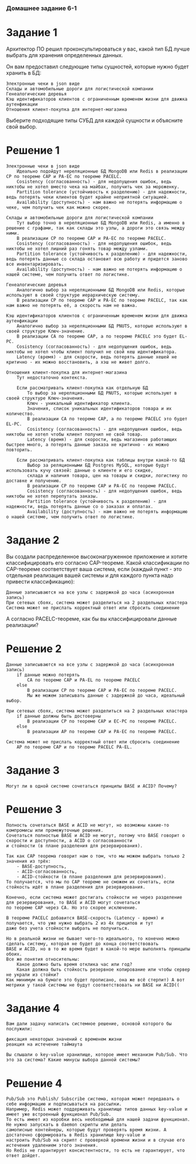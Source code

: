 ### Домашнее задание 6-1

# Задание 1
    
Архитектор ПО решил проконсультироваться у вас, какой тип БД лучше выбрать для хранения определенных данных.

Он вам предоставил следующие типы сущностей, которые нужно будет хранить в БД:

    Электронные чеки в json виде
    Склады и автомобильные дороги для логистической компании
    Генеалогические деревья
    Кэш идентификаторов клиентов с ограниченным временем жизни для движка аутенфикации
    Отношения клиент-покупка для интернет-магазина

Выберите подходящие типы СУБД для каждой сущности и объясните свой выбор.

# Решение 1
    
    Электронные чеки в json виде
        Идеально подойдут нереляционные БД MongoDB или Redis в реализации CP по теореме CAP и PA-EC по теореме PACELC.
        Cosistency (согласованность) - для недопущения ошибок, ведь никтобы не хотел вместо чека на майбах, получить чек за мороженку.
        Partition tolerance (устойчивость к разделению) - для надежности, ведь потерять чеки клиентов будет крайне неприятной ситуацией.
        Availability (доступность) - нам важно не потерять информацию о чеке, чем получить чек как можно скорее.

    Склады и автомобильные дороги для логистической компании
        Тут выбор точно в нереляционные БД MongoDB или Redis, а именно в решение с графами, так как склады это узлы, а дороги это связь между ними.
        В реализации CP по теореме CAP и PA-EC по теореме PACELC.
        Cosistency (согласованность) - для недопущения ошибок, ведь никтобы не хотел лишний раз гонять товар между узлами.
        Partition tolerance (устойчивость к разделению) - для надежности, ведь потерять данные со склада остановит всю работу и придется заново все инвентаризировать.
        Availability (доступность) - нам важно не потерять информацию о нашей системе, чем получить ответ по логистике.

    Генеалогические деревья
        Аналогично выбор за нереляционными БД MongoDB или Redis, которые используют в своей структуре иерархическую систему.
        В реализации CP по теореме CAP и PA-EC по теореме PACELC, так как нам важно не потерять её, а скорость нам не важна.

    Кэш идентификаторов клиентов с ограниченным временем жизни для движка аутенфикации
        Аналогично выбор за нереляционными БД PNUTS, которые используют в своей структуре Ключ-значение.
        В реализации CA по теореме CAP, а по теореме PACELC это будет EL-PC.
        Cosistency (согласованность) - для недопущения ошибок, ведь никтобы не хотел чтобы клиент получил не свой кеш идентификатора.
        Latency (время) - для скорости, ведь потерять данные хешей не критично - их можно восстановить, а хэш не живет долго.

    Отношения клиент-покупка для интернет-магазина
        Тут недостаточно контекста.

        Если рассматривать клиент-покупка как отдельную БД
            То выбор за нереляционными БД PNUTS, которые используют в своей структуре Ключ-значения. 
            Ключ - уникальный идентификатор клиента.
            Значения, список уникальных идентификаторов товара и их количество.
            В реализации CA по теореме CAP, а по теореме PACELC это будет EL-PC.
            Cosistency (согласованность) - для недопущения ошибок, ведь никтобы не хотел чтобы клиент получил не свой товар.
            Latency (время) - для скорости, ведь магазинов работающих быстрее много, а потерять данные заказа не критично - их можно повторить.

        Если рассматривать клиент-покупка как таблицы внутри какой-то БД
            Выбор за реляционными БД Postgres MySQL, которые будут использовать кучу связей: данные о клиенте и его скидке, 
            склада и наличия товара, цен на товары и скидки, логистику по доставке и получению.
            В реализации CP по теореме CAP и PA-EC по теореме PACELC.
            Cosistency (согласованность) - для недопущения ошибок, ведь никтобы не хотел перепутать заказы.
            Partition tolerance (устойчивость к разделению) - для надежности, ведь потерять данные со о заказах и оплатах.
            Availability (доступность) - нам важно не потерять информацию о нашей системе, чем получить ответ по логистике.

# Задание 2

Вы создали распределенное высоконагруженное приложение и хотите классифицировать его согласно CAP-теореме. Какой классификации по CAP-теореме соответствует ваша система, если (каждый пункт - это отдельная реализация вашей системы и для каждого пункта надо привести классификацию):

    Данные записываются на все узлы с задержкой до часа (асинхронная запись)
    При сетевых сбоях, система может разделиться на 2 раздельных кластера
    Система может не прислать корректный ответ или сбросить соединение

А согласно PACELC-теореме, как бы вы классифицировали данные реализации?

# Решение 2

    Данные записываются на все узлы с задержкой до часа (асинхронная запись)
        if данные можно потерять
            CA по теореме CAP и PA-EL по теореме PACELC
        else
            В реализации CP по теореме CAP и PA-EC по теореме PACELC.
            Мы же можем записывать данные с задержкой до часа, идеальный выбор.

    При сетевых сбоях, система может разделиться на 2 раздельных кластера
        if данные должны быть достоверны
            В реализации CP по теореме CAP и EC-PC по теореме PACELC.
        else
            В реализации AP по теореме CAP и PA-EC по теореме PACELC. 

    Система может не прислать корректный ответ или сбросить соединение
        AP по теореме CAP и по теореме PACELC PA-EL.

# Задание 3

    Могут ли в одной системе сочетаться принципы BASE и ACID? Почему?

# Решение 3

    Полность сочетаться BASE и ACID не могут, но возможны какие-то компромисы или промежуточные решения.
    Сочетаться полностью BASE и ACID не могут, потому что BASE говорит о скорости и доступности, а ACID о согласованности 
    и стойкости (в плане разделения для резервирования).

    Так как CAP теорема говорит нам о том, что мы можем выбрать только 2 значения из трёх:
        - BASE-доступность,
        - ACID-согласованность,
        - ACID-стойкости (в плане разделения для резервирования).
    То получается, что мы по CAP теореме не сможем их сочетать, если стойкость идёт в плане разделения для резервирования.

    Конечно, если система может достигать стойкости не через разделение для резервирования, то BASE и ACID могут сочетаться 
    по теореме CAP через CA. Но это скорее исключение.

    В теореме PACELC добавится BASE-скорость (Latency - время) и получается, что уже нужно выбрать 2 из 4х приципов и тут 
    даже без учета стойкости выбрать не получиться.

    Но в реальной жизни не бывает чего-то идеального, то конечно можно сделать систему, которая не будет до конца соответствовать 
    BASE и ACID, но в то же время будет в какой-то мере выполнять принцыпы обоих.
    Все же понятия относительны:
        Какое должно быть время отклика час или год?
        Какая должна быть стойкость резервное копирование или чтобы сервер не украли из стойки?
    Как минимум на бумаге это будет прописано, она же всё стерпит) А вот метрики у такой системы не будут соответствовать ни BASE ни ACID((

# Задание 4

    Вам дали задачу написать системное решение, основой которого бы послужили:

    фиксация некоторых значений с временем жизни
    реакция на истечение таймаута

    Вы слышали о key-value хранилище, которое имеет механизм Pub/Sub. Что это за система? Какие минусы выбора данной системы?

# Решение 4

    Pub/Sub это Publish/ Subscribe система, которая может передавать о себе информацию и подписываться на рассылки. 
    Например, Redis может поддерживать хранилище типов данных key-value и имеет уже встроенный функционал Pub/Sub. 
    То есть имеет из коробки весь необходимый для нашей задачи функционал. Не нужно запускать в daemon скрипты или делать 
    самописные контейнеры, которые будут проверять время жизни. А достаточно сформировать в Redis хранилище key-value и 
    настроить Pub/Sub на скрипт с проверкой времени жизни и в случае его истечения удалением этого значения.
    Но Redis не гарантирует консистентности, то есть не гарантирует, что ответ дойдет.
